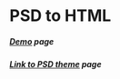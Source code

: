 # PSD to HTML
##### [Demo](http://decolor.hekko24.pl/amber/) page
##### [Link to PSD theme](http://stylemixthemes.com/freebies/amber-free-psd/) page